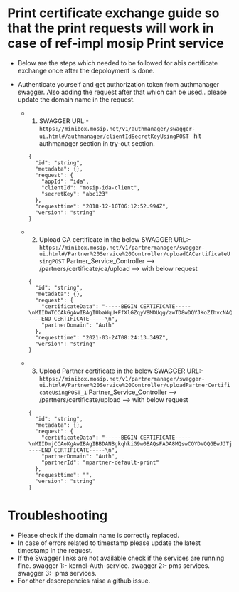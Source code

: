 # Print certificate exchange guide so that the print requests will work in case of ref-impl mosip Print service

* Below are the steps which needed to be followed for abis certificate exchange once after the depoloyment is done.

- Authenticate yourself and get authorization token from authmanager swagger. Also adding the request after that which can be used.. please update the domain name in the request.

  * 1. SWAGGER URL:- ```https://minibox.mosip.net/v1/authmanager/swagger-ui.html#/authmanager/clientIdSecretKeyUsingPOST ```  hit authmanager section in try-out section.
	```
	{
	  "id": "string",
	  "metadata": {},
	  "request": {
	    "appId": "ida",
	    "clientId": "mosip-ida-client",
	    "secretKey": "abc123"
	  },
	  "requesttime": "2018-12-10T06:12:52.994Z",
	  "version": "string"
	}
	```
  * 2. Upload CA certificate in the below SWAGGER URL:- ```https://minibox.mosip.net/v1/partnermanager/swagger-ui.html#/Partner%20Service%20Controller/uploadCACertificateUsingPOST``` Partner_Service_Controller --> /partners/certificate/ca/upload --> with below request
	```
	{
	  "id": "string",
	  "metadata": {},
	  "request": {
	    "certificateData": "-----BEGIN CERTIFICATE-----\nMIIDWTCCAkGgAwIBAgIUbaWqU+FfXlGZqyV8MDUqg/zwTD8wDQYJKoZIhvcNAQEL\nBQAwPDELMAkGA1UEBhMCSU4xCzAJBgNVBAgMAktBMQ4wDAYDVQQKDAVJSUlUQjEQ\nMA4GA1UEAwwHUGFydG5lcjAeFw0yMjAyMDgxMzQ1MzZaFw0zMjAyMDYxMzQ1MzZa\nMDwxCzAJBgNVBAYTAklOMQswCQYDVQQIDAJLQTEOMAwGA1UECgwFSUlJVEIxEDAO\nBgNVBAMMB1BhcnRuZXIwggEiMA0GCSqGSIb3DQEBAQUAA4IBDwAwggEKAoIBAQDK\n5qA9MorCLwCRurxQhC4/lI1XS5odm3pUm4YVvECYhJog4cNgrMxlPBMkKzGmNZw3\nP+WelA19gkBPHjpmP+demNQ8lebvPr3epfLxd7njIHgI6ZUQQf6792E6mja1A/E2\nFqDesLph+np5anpw4HjjipySehVDjZGJYs6zspgW9js0O8Dip7obP0zpK33qHreG\nwaSTajTYrHWkUpuIRMcW5DqGzOv06adw1L5PF9f5AU7c86OkGiRBmc+APqbXv3f9\nkdsACVrw+rmvnzCBeHGeC5rhVVTiPqHZ619odnRLdnZ9QpBQLjaG2ZseweYrfILC\n7FzAJmyytRVj+b1Gv7L5AgMBAAGjUzBRMB0GA1UdDgQWBBT2NPSFlaT+Y1wOzyZO\nYdKH442EwjAfBgNVHSMEGDAWgBT2NPSFlaT+Y1wOzyZOYdKH442EwjAPBgNVHRMB\nAf8EBTADAQH/MA0GCSqGSIb3DQEBCwUAA4IBAQAMf/5CW6ortaNeylXHATa0Ifut\nmkr6F5UXGg3+RmVjXXInBPP5LJnavbubVLXTPwAl3Rd7rZKvJlmhycJ+66798xTe\n5Jyinr8/Gx28hLzfr9U65nLiH/U1eZnAactqGowaH5dxTOHfdXA5VISqS0TLtUMf\nqZm9fZYeuopxCXSigX0rprqU33WEOX/0OKV0pHkFnEt28wahJ2YM0AcPS4n3LVEy\n+8mUGWizK7nOJkyQ/wCX7AtnhaCHnK+L1HmBViQmdfN7yznNUInO4WkcscrVWGWU\nf/SmEphqFj1LaOcYih1hccmJ0fPEOicqgCJ85OLnx9GQqhmnKO7nV87TNVF0\n-----END CERTIFICATE-----\n",
	    "partnerDomain": "Auth"
	  },
	  "requesttime": "2021-03-24T08:24:13.349Z",
	  "version": "string"
	}
	```
  * 3. Upload Partner certificate in the below SWAGGER URL:- ```https://minibox.mosip.net/v1/partnermanager/swagger-ui.html#/Partner%20Service%20Controller/uploadPartnerCertificateUsingPOST_1``` Partner_Service_Controller --> /partners/certificate/upload --> with below request
	```
	{
	  "id": "string",
	  "metadata": {},
	  "request": {
	    "certificateData": "-----BEGIN CERTIFICATE-----\nMIIDmjCCAoKgAwIBAgIBBDANBgkqhkiG9w0BAQsFADA8MQswCQYDVQQGEwJJTjEL\nMAkGA1UECAwCS0ExDjAMBgNVBAoMBUlJSVRCMRAwDgYDVQQDDAdQYXJ0bmVyMB4X\nDTIyMDIwODEzNDYwNVoXDTMyMDIwNjEzNDYwNVowPDELMAkGA1UEBhMCSU4xCzAJ\nBgNVBAgMAktBMQ4wDAYDVQQKDAVJSUlUQjEQMA4GA1UEAwwHUGFydG5lcjCCASIw\nDQYJKoZIhvcNAQEBBQADggEPADCCAQoCggEBALn5gSqZz2o9sKdtAnuGUlT28E2n\nPMfteIyMBRHxEMQqHC+eyIxUpFYvHYR50oONqCJ8lyytSRqaIQzIZyTtyWTw+3ft\ncW8rcy7za6sgIAcDkf9giEYGlEAQslGfa2xm9DZzUFzKID8ISBLuCTWEaDirrBU4\n6b13x/sIa3zpz3buOnT8B5IcsVsSLaT2obNuJ1UhE3AcUFF0F9WcLQfuGYnzXKqW\nDNfkxcKAGLoJ+RIlx/cXl5WYbwqoYl3wIpqxcJe/+JUf3lNFE3r5Q2+TcUizRDKZ\nZX7yy7H+0ZmEaI1vc6eGuLLE1LzJQDY52+W4LJGK4bnhv4mKgB88c3HSKv0CAwEA\nAaOBpjCBozAJBgNVHRMEAjAAMBEGCWCGSAGG+EIBAQQEAwIEEDAzBglghkgBhvhC\nAQ0EJhYkT3BlblNTTCBHZW5lcmF0ZWQgQ2xpZW50IENlcnRpZmljYXRlMB0GA1Ud\nDgQWBBTd0sTKXbC5CUNwIWIQDLQIRDPrpjAfBgNVHSMEGDAWgBT2NPSFlaT+Y1wO\nzyZOYdKH442EwjAOBgNVHQ8BAf8EBAMCBeAwDQYJKoZIhvcNAQELBQADggEBAEzs\nXqPyhPXU+Ko3s+XQ792jm/mppsAGV4cMLBC6tJECJajAFQGWII4FsEq/nlgjOlUv\nwtQoDEMZhF0DY4HNnru2CYrGmC4iNXCss6OZXpfnjwhWLWaCQOJRE1sIaYGxbz8d\n0dL7t77x2S5+cJLXGPel2HZVHvdKKIi7LoH6JFSyqHU6Iyzj0szYTnJdzBC9ELjC\n8IBwyETd0pQ1w8NE5cxe2jiM3neNO48s2fvpA6BcgUhmIJAIi953PBOdxqqM1b8D\nAQ7A5w8Zz+k61ncXVs0A6PWXKgogqJxTsZ+3X68Z/lTpy8wPz1/yPT80D4jF46wb\nxajUAmH5HcJ5uqAh1vI=\n-----END CERTIFICATE-----\n",
	    "partnerDomain": "Auth",
	    "partnerId": "mpartner-default-print"
	  },
	  "requesttime": "",
	  "version": "string"
	}

# Troubleshooting

- Please check if the domain name is correctly replaced.
- In case of errors related to timestamp please update the latest timestamp in the request.
- If the Swagger links are not available check if the services are running fine. 
	swagger 1:- kernel-Auth-service.
	swagger 2:- pms services.
	swagger 3:- pms services.
- For other descrepencies raise a github issue.
